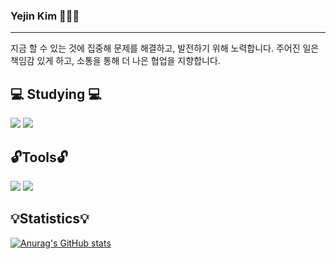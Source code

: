 ### Yejin Kim 👩🏻‍💻
---
지금 할 수 있는 것에 집중해 문제를 해결하고, 발전하기 위해 노력합니다.
주어진 일은 책임감 있게 하고, 소통을 통해 더 나은 협업을 지향합니다.

<!--
**heyazoo1007/heyazoo1007** is a ✨ _special_ ✨ repository because its `README.md` (this file) appears on your GitHub profile.

Here are some ideas to get you started:

- 🔭 I’m currently working on ...
- 🌱 I’m currently learning ...
- 👯 I’m looking to collaborate on ...
- 🤔 I’m looking for help with ...
- 💬 Ask me about ...
- 📫 How to reach me: ...
- 😄 Pronouns: ...
- ⚡ Fun fact: ...
-->

💻 Studying 💻
---
<img src="https://img.shields.io/badge/Spring-6DB33F?style=flat-square&logo=Spring&logoColor=white"/> 
<img src="https://img.shields.io/badge/SpringBoot-6DB33F?style=flat-square&logo=SpringBoot&logoColor=white"/>

🔓Tools🔓
---
<img src="https://img.shields.io/badge/Notion-000000?style=flat-square&logo=Notion&logoColor=white"/>
<img src="https://img.shields.io/badge/GitHub-181717?style=flat-square&logo=Github&logoColor=white"/>


💡Statistics💡
---
[![Anurag's GitHub stats](https://github-readme-stats.vercel.app/api?username=heyazoo1007)](https://github.com/anuraghazra/github-readme-stats)

